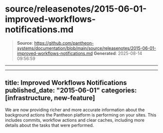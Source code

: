 # source/releasenotes/2015-06-01-improved-workflows-notifications.md

> **Source**: https://github.com/pantheon-systems/documentation/blob/main/source/releasenotes/2015-06-01-improved-workflows-notifications.md
> **Generated**: 2025-08-14 09:56:59

---

---
title: Improved Workflows Notifications
published_date: "2015-06-01"
categories: [infrastructure, new-feature]
---
We are now providing richer and more accurate information about the background actions the Pantheon platform is performing on your sites.  This includes commits, workflow actions and clear caches, including more details about the tasks that were performed.

